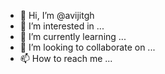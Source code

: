 - 👋 Hi, I’m @avijitgh
- 👀 I’m interested in ...
- 🌱 I’m currently learning ...
- 💞️ I’m looking to collaborate on ...
- 📫 How to reach me ...

<!---
avijitgh/avijitgh is a ✨ special ✨ repository because its `README.md` (this file) appears on your GitHub profile.
You can click the Preview link to take a look at your changes.
--->
